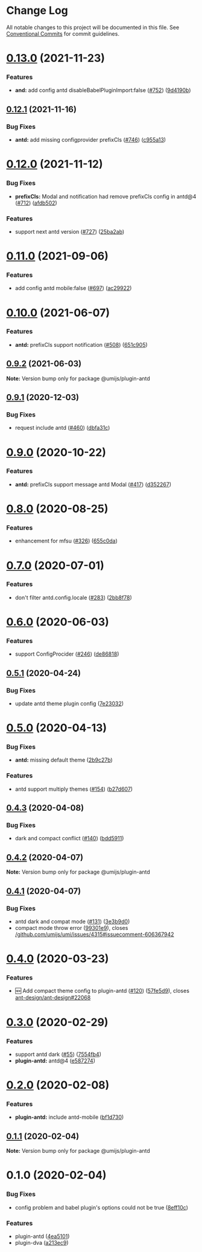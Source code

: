 # Change Log

All notable changes to this project will be documented in this file. See [Conventional Commits](https://conventionalcommits.org) for commit guidelines.

# [0.13.0](https://github.com/umijs/plugins/compare/@umijs/plugin-antd@0.12.1...@umijs/plugin-antd@0.13.0) (2021-11-23)

### Features

- **and:** add config antd disableBabelPluginImport:false ([#752](https://github.com/umijs/plugins/issues/752)) ([9d4190b](https://github.com/umijs/plugins/commit/9d4190bd9b39f6e933f61025c0d1a98786b881d5))

## [0.12.1](https://github.com/umijs/plugins/compare/@umijs/plugin-antd@0.12.0...@umijs/plugin-antd@0.12.1) (2021-11-16)

### Bug Fixes

- **antd:** add missing configprovider prefixCls ([#746](https://github.com/umijs/plugins/issues/746)) ([c955a13](https://github.com/umijs/plugins/commit/c955a1361780cb57d5e3800863dc4aa5c7711683))

# [0.12.0](https://github.com/umijs/plugins/compare/@umijs/plugin-antd@0.11.0...@umijs/plugin-antd@0.12.0) (2021-11-12)

### Bug Fixes

- **prefixCls:** Modal and notification had remove prefixCls config in antd@4 ([#712](https://github.com/umijs/plugins/issues/712)) ([afdb502](https://github.com/umijs/plugins/commit/afdb5021ecae4f894428be0c15c8bba5448700a2))

### Features

- support next antd version ([#727](https://github.com/umijs/plugins/issues/727)) ([25ba2ab](https://github.com/umijs/plugins/commit/25ba2abcc3dcc6eec9b36d14ebb6bd1564d155d1))

# [0.11.0](https://github.com/umijs/plugins/compare/@umijs/plugin-antd@0.10.0...@umijs/plugin-antd@0.11.0) (2021-09-06)

### Features

- add config antd mobile:false ([#697](https://github.com/umijs/plugins/issues/697)) ([ac29922](https://github.com/umijs/plugins/commit/ac29922ccc5b50e446cd862230d3f4a5b37cad1a))

# [0.10.0](https://github.com/umijs/plugins/compare/@umijs/plugin-antd@0.9.2...@umijs/plugin-antd@0.10.0) (2021-06-07)

### Features

- **antd:** prefixCls support notification ([#508](https://github.com/umijs/plugins/issues/508)) ([651c905](https://github.com/umijs/plugins/commit/651c9051e39e03d728adf463b63d859b8b0b8f6f))

## [0.9.2](https://github.com/umijs/plugins/compare/@umijs/plugin-antd@0.9.1...@umijs/plugin-antd@0.9.2) (2021-06-03)

**Note:** Version bump only for package @umijs/plugin-antd

## [0.9.1](https://github.com/umijs/plugins/compare/@umijs/plugin-antd@0.9.0...@umijs/plugin-antd@0.9.1) (2020-12-03)

### Bug Fixes

- request include antd ([#460](https://github.com/umijs/plugins/issues/460)) ([dbfa31c](https://github.com/umijs/plugins/commit/dbfa31c46e57970405fa7cb444423340ed7ad416))

# [0.9.0](https://github.com/umijs/plugins/compare/@umijs/plugin-antd@0.8.0...@umijs/plugin-antd@0.9.0) (2020-10-22)

### Features

- **antd:** prefixCls support message antd Modal ([#417](https://github.com/umijs/plugins/issues/417)) ([d352267](https://github.com/umijs/plugins/commit/d352267e937a5508fc62a17b942ad5b8e63bb14a))

# [0.8.0](https://github.com/umijs/plugins/compare/@umijs/plugin-antd@0.7.0...@umijs/plugin-antd@0.8.0) (2020-08-25)

### Features

- enhancement for mfsu ([#326](https://github.com/umijs/plugins/issues/326)) ([655c0da](https://github.com/umijs/plugins/commit/655c0da475748a0671dd3a5de8ab079dbe1bed5a))

# [0.7.0](https://github.com/umijs/plugins/compare/@umijs/plugin-antd@0.6.0...@umijs/plugin-antd@0.7.0) (2020-07-01)

### Features

- don't filter antd.config.locale ([#283](https://github.com/umijs/plugins/issues/283)) ([2bb8f78](https://github.com/umijs/plugins/commit/2bb8f78ed931c8f725867610527322e52daed8a6))

# [0.6.0](https://github.com/umijs/plugins/compare/@umijs/plugin-antd@0.5.1...@umijs/plugin-antd@0.6.0) (2020-06-03)

### Features

- support ConfigProcider ([#246](https://github.com/umijs/plugins/issues/246)) ([de86818](https://github.com/umijs/plugins/commit/de868181a54f2c53497d7ed2eb2e014d93d80d62))

## [0.5.1](https://github.com/umijs/plugins/compare/@umijs/plugin-antd@0.5.0...@umijs/plugin-antd@0.5.1) (2020-04-24)

### Bug Fixes

- update antd theme plugin config ([7e23032](https://github.com/umijs/plugins/commit/7e23032e9e5ee07e4b38d3cc226fca9857f4c314))

# [0.5.0](https://github.com/umijs/plugins/compare/@umijs/plugin-antd@0.4.3...@umijs/plugin-antd@0.5.0) (2020-04-13)

### Bug Fixes

- **antd:** missing default theme ([2b9c27b](https://github.com/umijs/plugins/commit/2b9c27bffa94fe42cd40d13ee89edbe5c9153ce0))

### Features

- antd support multiply themes ([#154](https://github.com/umijs/plugins/issues/154)) ([b27d607](https://github.com/umijs/plugins/commit/b27d607f619aa98cc0cd86a7aef92310fd47a061))

## [0.4.3](https://github.com/umijs/plugins/compare/@umijs/plugin-antd@0.4.2...@umijs/plugin-antd@0.4.3) (2020-04-08)

### Bug Fixes

- dark and compact conflict ([#140](https://github.com/umijs/plugins/issues/140)) ([bdd5911](https://github.com/umijs/plugins/commit/bdd5911146a82d4148ddf5fe4d85633e069db307))

## [0.4.2](https://github.com/umijs/plugins/compare/@umijs/plugin-antd@0.4.1...@umijs/plugin-antd@0.4.2) (2020-04-07)

**Note:** Version bump only for package @umijs/plugin-antd

## [0.4.1](https://github.com/umijs/plugins/compare/@umijs/plugin-antd@0.4.0...@umijs/plugin-antd@0.4.1) (2020-04-07)

### Bug Fixes

- antd dark and compat mode ([#131](https://github.com/umijs/plugins/issues/131)) ([3e3b9d0](https://github.com/umijs/plugins/commit/3e3b9d0471cf1da1a78b9750e41ae4adb3b8d715))
- compact mode throw error ([99301e9](https://github.com/umijs/plugins/commit/99301e93d14d0ae9f3fc7f93c566a3f4c8aca2b8)), closes [/github.com/umijs/umi/issues/4315#issuecomment-606367942](https://github.com//github.com/umijs/umi/issues/4315/issues/issuecomment-606367942)

# [0.4.0](https://github.com/umijs/plugins/compare/@umijs/plugin-antd@0.3.0...@umijs/plugin-antd@0.4.0) (2020-03-23)

### Features

- :new: Add compact theme config to plugin-antd ([#120](https://github.com/umijs/plugins/issues/120)) ([57fe5d9](https://github.com/umijs/plugins/commit/57fe5d9386f394c9feef803dc84c4e87b250ba0c)), closes [ant-design/ant-design#22068](https://github.com/ant-design/ant-design/issues/22068)

# [0.3.0](https://github.com/umijs/plugins/compare/@umijs/plugin-antd@0.2.0...@umijs/plugin-antd@0.3.0) (2020-02-29)

### Features

- support antd dark ([#55](https://github.com/umijs/plugins/issues/55)) ([7554fb4](https://github.com/umijs/plugins/commit/7554fb41466706e02a0f942f370e063523d120c7))
- **plugin-antd:** antd@4 ([e587274](https://github.com/umijs/plugins/commit/e587274d23d6e975e51d972313cc67b8e42ad050))

# [0.2.0](https://github.com/umijs/plugins/compare/@umijs/plugin-antd@0.1.1...@umijs/plugin-antd@0.2.0) (2020-02-08)

### Features

- **plugin-antd:** include antd-mobile ([bf1d730](https://github.com/umijs/plugins/commit/bf1d730a44752936c8bc43dfbefd9be9f4c71df2))

## [0.1.1](https://github.com/umijs/plugins/compare/@umijs/plugin-antd@0.1.0...@umijs/plugin-antd@0.1.1) (2020-02-04)

**Note:** Version bump only for package @umijs/plugin-antd

# 0.1.0 (2020-02-04)

### Bug Fixes

- config problem and babel plugin's options could not be true ([8eff10c](https://github.com/umijs/plugins/commit/8eff10cbc9bad5c85a2fc52db2f0e772e53c4da4))

### Features

- plugin-antd ([4ea5101](https://github.com/umijs/plugins/commit/4ea510187687fb9ce45449c6a6bb07182b761edc))
- plugin-dva ([a213ec9](https://github.com/umijs/plugins/commit/a213ec978115bcbfb46e514ce2eb05f7bfeb8039))
